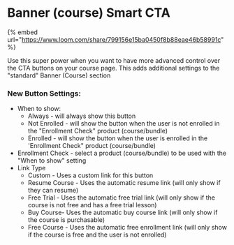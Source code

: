 # Banner (course) Smart CTA

{% embed url="https://www.loom.com/share/799156e15ba0450f8b88eae46b58991c" %}

Use this super power when you want to have more advanced control over the CTA buttons on your course page. This adds additional settings to the "standard" Banner (Course) section

### New Button Settings:

* When to show:
  * Always - will always show this button
  * Not Enrolled - will show the button when the user is not enrolled in the "Enrollment Check" product (course/bundle)
  * Enrolled - will show the button when the user is enrolled in the 'Enrollment Check" product (course/bundle)
* Enrollment Check - select a product (course/bundle) to be used with the "When to show" setting
* Link Type
  * Custom - Uses a custom link for this button
  * Resume Course - Uses the automatic resume link (will only show if they can resume)
  * Free Trial - Uses the automatic free trial link (will only show if the course is not free and has a free trial lesson)
  * Buy Course- Uses the automatic buy course link (will only show if the course is purchasable)
  * Free Course - Uses the automatic free enrollment link (will only show if the course is free and the user is not enrolled)

